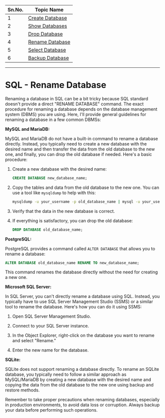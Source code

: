 
| Sn.No. | Topic Name       |
|--------|------------------|
| 1      | [Create Database](SQLCreateDatabase.md)     |
| 2      | [Show Databases](SQLShowDatabases.md)       |
| 3      | [Drop Database](SQLDropDatabase.md)           |
| 4      | [Rename Database](SQLRenameDatabase.md)     |
| 5      | [Select Database](SQLSelectDatabase.md)     |
| 6      | [Backup Database](SQLBackupDatabase.md)     |
---------

# SQL - Rename Database

Renaming a database in SQL can be a bit tricky because SQL standard doesn't provide a direct "RENAME DATABASE" command. The exact procedure for renaming a database depends on the database management system (DBMS) you are using. Here, I'll provide general guidelines for renaming a database in a few common DBMSs:

**MySQL and MariaDB:**

MySQL and MariaDB do not have a built-in command to rename a database directly. Instead, you typically need to create a new database with the desired name and then transfer the data from the old database to the new one, and finally, you can drop the old database if needed. Here's a basic procedure:

1. Create a new database with the desired name:

   ```sql
   CREATE DATABASE new_database_name;
   ```

2. Copy the tables and data from the old database to the new one. You can use a tool like `mysqldump` to help with this:

   ```bash
   mysqldump -u your_username -p old_database_name | mysql -u your_username -p new_database_name
   ```

3. Verify that the data in the new database is correct.

4. If everything is satisfactory, you can drop the old database:

   ```sql
   DROP DATABASE old_database_name;
   ```

**PostgreSQL:**

PostgreSQL provides a command called `ALTER DATABASE` that allows you to rename a database:

```sql
ALTER DATABASE old_database_name RENAME TO new_database_name;
```

This command renames the database directly without the need for creating a new one.

**Microsoft SQL Server:**

In SQL Server, you can't directly rename a database using SQL. Instead, you typically have to use SQL Server Management Studio (SSMS) or a similar tool to rename the database. Here's how you can do it using SSMS:

1. Open SQL Server Management Studio.

2. Connect to your SQL Server instance.

3. In the Object Explorer, right-click on the database you want to rename and select "Rename."

4. Enter the new name for the database.

**SQLite:**

SQLite does not support renaming a database directly. To rename an SQLite database, you typically need to follow a similar approach as MySQL/MariaDB by creating a new database with the desired name and copying the data from the old database to the new one using backup and restore methods.

Remember to take proper precautions when renaming databases, especially in production environments, to avoid data loss or corruption. Always backup your data before performing such operations.
